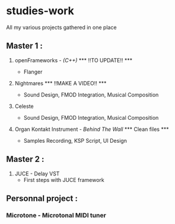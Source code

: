 # studies-work
All my various projects gathered in one place

## Master 1 : 

1. openFrameworks - _(C++)_ 
*** !!TO UPDATE!! ***
    - Flanger

1. Nightmares 
*** !!MAKE A VIDEO!! ***
    - Sound Design, FMOD Integration, Musical Composition

2. Celeste 
    - Sound Design, FMOD Integration, Musical Composition

3. Organ Kontakt Instrument - _Behind The Wall_
*** Clean files ***
    - Samples Recording, KSP Script, UI Design

## Master 2 :

1. JUCE - Delay VST 
    - First steps with JUCE framework

## Personnal project :
### Microtone - Microtonal MIDI tuner 